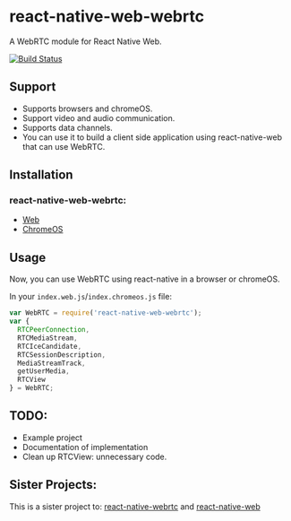 # react-native-web-webrtc

A WebRTC module for React Native Web.

[![Build Status](https://travis-ci.org/liivevideo/react-native-web-webrtc.svg?branch=master)](https://travis-ci.org/liivevideo/react-native-web-webrtc)

## Support
- Supports browsers and chromeOS.  
- Support video and audio communication.  
- Supports data channels.  
- You can use it to build a client side application using react-native-web that can use WebRTC.

## Installation

### react-native-web-webrtc:

- [Web](https://github.com/liivevideo/react-native-web-webrtc/blob/master/Documentation/WebInstallation.md)
- [ChromeOS](https://github.com/liivevideo/react-native-web-webrtc/blob/master/Documentation/ChromeOSInstallation.md)

## Usage
Now, you can use WebRTC using react-native in a browser or chromeOS.

In your `index.web.js`/`index.chromeos.js` file:

```javascript
var WebRTC = require('react-native-web-webrtc');
var {
  RTCPeerConnection,
  RTCMediaStream,
  RTCIceCandidate,
  RTCSessionDescription,
  MediaStreamTrack,
  getUserMedia,
  RTCView
} = WebRTC;
```

## TODO:

* Example project
* Documentation of implementation
* Clean up RTCView: unnecessary code.

## Sister Projects:

This is a sister project to: [react-native-webrtc](https://github.com/oney/react-native-webrtc) and [react-native-web](git://github.com/necolas/react-native-web.git)
